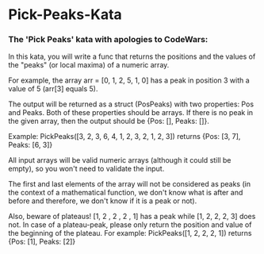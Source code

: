 # Pick-Peaks-Kata
### The 'Pick Peaks' kata with apologies to CodeWars: ###

In this kata, you will write a func that returns the positions and the values of the "peaks" (or local maxima) of a numeric array.

For example, the array arr = [0, 1, 2, 5, 1, 0] has a peak in position 3 with a value of 5 (arr[3] equals 5).

The output will be returned as a struct (PosPeaks) with two properties: Pos and Peaks. Both of these properties should be arrays. If there is no peak in the given array, then the output should be {Pos: [], Peaks: []}.

Example: PickPeaks([3, 2, 3, 6, 4, 1, 2, 3, 2, 1, 2, 3]) returns {Pos: [3, 7], Peaks: [6, 3]}

All input arrays will be valid numeric arrays (although it could still be empty), so you won't need to validate the input.

The first and last elements of the array will not be considered as peaks (in the context of a mathematical function, we don't know what is after and before and therefore, we don't know if it is a peak or not).

Also, beware of plateaus! [1, 2 , 2 , 2 , 1] has a peak while [1, 2, 2, 2, 3] does not. In case of a plateau-peak, please only return the position and value of the beginning of the plateau. For example: PickPeaks([1, 2, 2, 2, 1]) returns {Pos: [1], Peaks: [2]}
